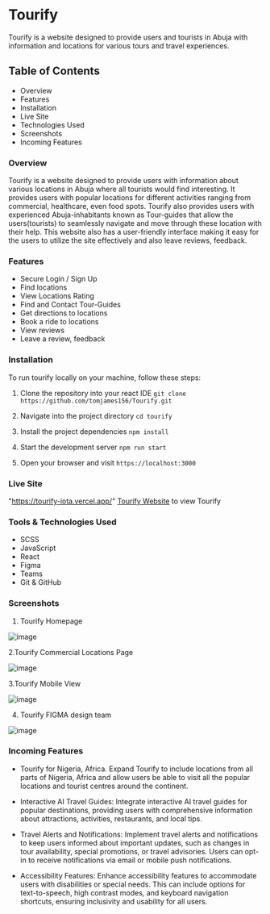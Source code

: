 # Tourify

Tourify is a website designed to provide users and tourists in Abuja with information and locations for various tours and travel experiences.

## Table of Contents 

- Overview 
- Features
- Installation
- Live Site
- Technologies Used
- Screenshots
- Incoming Features



### Overview

Tourify is a website designed to provide users with information about various locations in Abuja where all tourists would find interesting. It provides users with popular locations for different activities ranging from commercial, healthcare, even food spots. Tourify also provides users with experienced Abuja-inhabitants known as Tour-guides that allow the users(tourists) to seamlessly navigate and move through these location with their help. This website also has a user-friendly interface making it easy for the users to utilize the site effectively and also leave reviews, feedback.

### Features

- Secure Login / Sign Up 
- Find locations
- View Locations Rating
- Find and Contact Tour-Guides
- Get directions to locations
- Book a ride to locations
- View reviews
- Leave a review, feedback



### Installation

To run tourify locally on your machine, follow these steps:
1. Clone the repository into your react IDE
	`git clone https://github.com/tomjames156/Tourify.git`

2. Navigate into the project directory
	`cd tourify`

3. Install the project dependencies
	`npm install`

4. Start the development server 
	`npm run start`

5. Open your browser and visit 
	`https://localhost:3000`


### Live Site

"https://tourify-iota.vercel.app/" [Tourify Website](https://tourify-iota.vercel.app/) to view Tourify



### Tools & Technologies Used

- SCSS
- JavaScript
- React
- Figma
- Teams
- Git & GitHub





### Screenshots

1. Tourify Homepage

![image](https://github.com/tomjames156/Tourify/assets/135606453/0f7cd8f8-9a6b-41fe-be3b-371d5eb7f85d)


2.Tourify Commercial Locations Page

![image](https://github.com/tomjames156/Tourify/assets/135606453/64973be4-6e3a-44d1-a96f-62a137714957)


3.Tourify Mobile View

![image](https://github.com/tomjames156/Tourify/assets/135606453/0cea7514-0474-4f74-aa77-9df192a3eb92)


4. Tourify FIGMA design team

![image](https://github.com/tomjames156/Tourify/assets/135606453/a5e7916b-e4e4-41a3-bd6b-b7acfca1f204)


### Incoming Features

- Tourify for Nigeria, Africa.
Expand Tourify to include locations from all parts of Nigeria, Africa and allow users be able to visit all the popular locations and tourist centres around the continent.

- Interactive AI Travel Guides: 
Integrate interactive AI travel guides for popular destinations, providing users with comprehensive information about attractions, activities, restaurants, and local tips. 

- Travel Alerts and Notifications:
Implement travel alerts and notifications to keep users informed about important updates, such as changes in tour availability, special promotions, or travel advisories. Users can opt-in to receive notifications via email or mobile push notifications.

- Accessibility Features:
Enhance accessibility features to accommodate users with disabilities or special needs. This can include options for text-to-speech, high contrast modes, and keyboard navigation shortcuts, ensuring inclusivity and usability for all users.